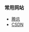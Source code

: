 
<h3>常用网站</h3>
<ul>
  <li><a href="www.qq.com"             target="view_window">腾讯</a></li>
  <li><a href="https://www.csdn.net"   target="view_window">CSDN</a></li>
  
</ul>
